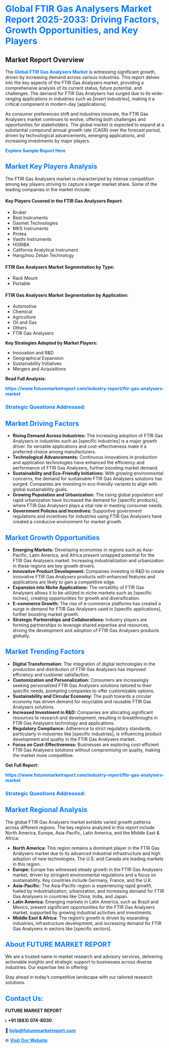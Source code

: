 <h1 style="color: #007BFF;">Global FTIR Gas Analysers Market Report 2025-2033: Driving Factors, Growth Opportunities, and Key Players</h1>

<section id="overview">
<h2>Market Report Overview</h2>
<p>The <a href="https://www.futuremarketreport.com/industry-report/ftir-gas-analysers-market" style="color: #007BFF; text-decoration: none;"><strong>Global FTIR Gas Analysers Market</strong></a> is witnessing significant growth, driven by increasing demand across various industries. This report delves into the key aspects of the FTIR Gas Analysers market, providing a comprehensive analysis of its current status, future potential, and challenges. The demand for FTIR Gas Analysers has surged due to its wide-ranging applications in industries such as [insert industries], making it a critical component in modern-day [applications].</p>
<p>As consumer preferences shift and industries innovate, the FTIR Gas Analysers market continues to evolve, offering both challenges and opportunities for stakeholders. The global market is expected to expand at a substantial compound annual growth rate (CAGR) over the forecast period, driven by technological advancements, emerging applications, and increasing investments by major players.</p>
</section>

<section id="overview">
<p><a href="https://www.futuremarketreport.com/request-sample/reportId=119955" style="color: #007BFF; text-decoration: none;"><strong>Explore Sample Report Here</strong></a></p>
</section>

<section id="key-players">
<h2 style="color: #007BFF;">Market Key Players Analysis</h2>
<p>The FTIR Gas Analysers market is characterized by intense competition among key players striving to capture a larger market share. Some of the leading companies in the market include:</p>
<h4>Key Players Covered in the FTIR Gas Analysers Report:</h4>
<ul><li>Bruker</li><li>Best Instruments</li><li>Gasmet Technologies</li><li>MKS Instruments</li><li>Protea</li><li>Vasthi Instruments</li><li>HORIBA</li><li>California Analytical Instrument</li><li>Hangzhou Zetian Technology</li></ul>
<h4>FTIR Gas Analysers Market Segmentation by Type:</h4>
<ul><li>Rack Mount</li><li>Portable</li></ul>

<h4>FTIR Gas Analysers Market Segmentation by Application:</h4>
<ul><li>Automotive</li><li>Chemical</li><li>Agriculture</li><li>Oil and Gas</li><li>Others</li><li>FTIR Gas Analysers</li></ul>
<p><strong>Key Strategies Adopted by Market Players:</strong></p>
<ul>
<li>Innovation and R&D</li>
<li>Geographical Expansion</li>
<li>Sustainability Initiatives</li>
<li>Mergers and Acquisitions</li>
</ul>
</section>

<section>
<p><strong>Read Full Analysis: </strong></p><a href="https://www.futuremarketreport.com/industry-report/ftir-gas-analysers-market" style="color: #007BFF; text-decoration: none;"><strong>https://www.futuremarketreport.com/industry-report/ftir-gas-analysers-market</strong></a>
<h3 style="color: #007BFF;">Strategic Questions Addressed:</h3>
</section>

<section id="driving-factors">
<h2 style="color: #007BFF;">Market Driving Factors</h2>
<ul>
<li><strong>Rising Demand Across Industries:</strong> The increasing adoption of FTIR Gas Analysers in industries such as [specific industries] is a major growth driver. Its versatile applications and cost-effectiveness make it a preferred choice among manufacturers.</li>
<li><strong>Technological Advancements:</strong> Continuous innovations in production and application technologies have enhanced the efficiency and performance of FTIR Gas Analysers, further boosting market demand.</li>
<li><strong>Sustainability and Eco-Friendly Initiatives:</strong> With growing environmental concerns, the demand for sustainable FTIR Gas Analysers solutions has surged. Companies are investing in eco-friendly variants to align with global sustainability goals.</li>
<li><strong>Growing Population and Urbanization:</strong> The rising global population and rapid urbanization have increased the demand for [specific products], where FTIR Gas Analysers plays a vital role in meeting consumer needs.</li>
<li><strong>Government Policies and Incentives:</strong> Supportive government regulations and incentives for industries using FTIR Gas Analysers have created a conducive environment for market growth.</li>
</ul>
</section>

<section id="growth-opportunities">
<h2 style="color: #007BFF;">Market Growth Opportunities</h2>
<ul>
<li><strong>Emerging Markets:</strong> Developing economies in regions such as Asia-Pacific, Latin America, and Africa present untapped potential for the FTIR Gas Analysers market. Increasing industrialization and urbanization in these regions are key growth drivers.</li>
<li><strong>Innovative Product Development:</strong> Companies investing in R&D to create innovative FTIR Gas Analysers products with enhanced features and applications are likely to gain a competitive edge.</li>
<li><strong>Expansion into Niche Applications:</strong> The versatility of FTIR Gas Analysers allows it to be utilized in niche markets such as [specific niches], creating opportunities for growth and diversification.</li>
<li><strong>E-commerce Growth:</strong> The rise of e-commerce platforms has created a surge in demand for FTIR Gas Analysers used in [specific applications], further boosting market growth.</li>
<li><strong>Strategic Partnerships and Collaborations:</strong> Industry players are forming partnerships to leverage shared expertise and resources, driving the development and adoption of FTIR Gas Analysers products globally.</li>
</ul>
</section>

<section id="trending-factors">
<h2 style="color: #007BFF;">Market Trending Factors</h2>
<ul>
<li><strong>Digital Transformation:</strong> The integration of digital technologies in the production and distribution of FTIR Gas Analysers has improved efficiency and customer satisfaction.</li>
<li><strong>Customization and Personalization:</strong> Consumers are increasingly seeking personalized FTIR Gas Analysers solutions tailored to their specific needs, prompting companies to offer customizable options.</li>
<li><strong>Sustainability and Circular Economy:</strong> The push towards a circular economy has driven demand for recyclable and reusable FTIR Gas Analysers solutions.</li>
<li><strong>Increased Investment in R&D:</strong> Companies are allocating significant resources to research and development, resulting in breakthroughs in FTIR Gas Analysers technology and applications.</li>
<li><strong>Regulatory Compliance:</strong> Adherence to strict regulatory standards, particularly in industries like [specific industries], is influencing product development and quality in the FTIR Gas Analysers market.</li>
<li><strong>Focus on Cost-Effectiveness:</strong> Businesses are exploring cost-efficient FTIR Gas Analysers solutions without compromising on quality, making the market more competitive.</li>
</ul>
</section>

<section>
<p><strong>Get Full Report: </strong></p><a href="https://www.futuremarketreport.com/industry-report/ftir-gas-analysers-market" style="color: #007BFF; text-decoration: none;"><strong>https://www.futuremarketreport.com/industry-report/ftir-gas-analysers-market</strong></a>
<h3 style="color: #007BFF;">Strategic Questions Addressed:</h3>
</section>


<section id="regional-analysis">
<h2 style="color: #007BFF;">Market Regional Analysis</h2>
<p>The global FTIR Gas Analysers market exhibits varied growth patterns across different regions. The key regions analyzed in this report include North America, Europe, Asia-Pacific, Latin America, and the Middle East & Africa:</p>
<ul>
<li><strong>North America:</strong> This region remains a dominant player in the FTIR Gas Analysers market due to its advanced industrial infrastructure and high adoption of new technologies. The U.S. and Canada are leading markets in this region.</li>
<li><strong>Europe:</strong> Europe has witnessed steady growth in the FTIR Gas Analysers market, driven by stringent environmental regulations and a focus on sustainability. Key countries include Germany, France, and the U.K.</li>
<li><strong>Asia-Pacific:</strong> The Asia-Pacific region is experiencing rapid growth, fueled by industrialization, urbanization, and increasing demand for FTIR Gas Analysers in countries like China, India, and Japan.</li>
<li><strong>Latin America:</strong> Emerging markets in Latin America, such as Brazil and Mexico, present significant opportunities for the FTIR Gas Analysers market, supported by growing industrial activities and investments.</li>
<li><strong>Middle East & Africa:</strong> The region’s growth is driven by expanding industries, infrastructure development, and increasing demand for FTIR Gas Analysers in sectors like [specific sectors].</li>
</ul>
</section>

<footer>
<h2 style="color: #007BFF;">About FUTURE MARKET REPORT</h2>
<p>We are a trusted name in market research and advisory services, delivering actionable insights and strategic support to businesses across diverse industries. Our expertise lies in offering:</p>

<p>Stay ahead in today’s competitive landscape with our tailored research solutions.</p>

<h2 style="color: #007BFF;">Contact Us:</h2>
<p><strong>FUTURE MARKET REPORT</strong></p>
<p>📞 <strong>+91 (883) 074-8030</strong></p>
<p>📧 <strong><a href="mailto:help@futuremarketreport.com" style="color: #007BFF;">help@futuremarketreport.com</a></strong></p>
<p>🌐 <strong><a href="https://www.futuremarketreport.com/" style="color: #007BFF;">Visit Our Website</a></strong></p>
</footer>